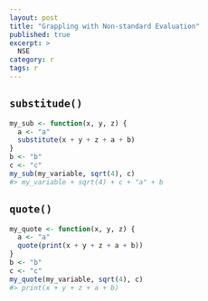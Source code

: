 ```yaml
---
layout: post
title: "Grappling with Non-standard Evaluation"
published: true
excerpt: >
  NSE
category: r
tags: r
---
```


## `substitude()`


```r
my_sub <- function(x, y, z) {
  a <- "a"
  substitute(x + y + z + a + b)
}
b <- "b"
c <- "c"
my_sub(my_variable, sqrt(4), c)
#> my_variable + sqrt(4) + c + "a" + b
```


## `quote()`


```r
my_quote <- function(x, y, z) {
  a <- "a"
  quote(print(x + y + z + a + b))
}
b <- "b"
c <- "c"
my_quote(my_variable, sqrt(4), c)
#> print(x + y + z + a + b)
```

